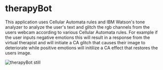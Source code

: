 # therapyBot

This application uses Cellular Automata rules and IBM Watson's tone analyzer to analyze the user's text and glitch the rgb channels from the users webcam according to various Cellular Automata rules. For example if the user inputs negative emotions this will result in a response from the virtual therapist and will initiate a CA glitch that causes their image to deteriorate while positive emotions will initilize a CA effect that restores the users image.

![therapyBot still](https://i.imgur.com/OIbbavO.png)

